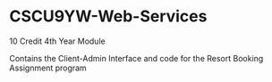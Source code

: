 # CSCU9YW-Web-Services
10 Credit 4th Year Module 

Contains the Client-Admin Interface and code for the Resort Booking Assignment program
